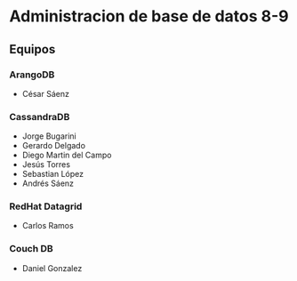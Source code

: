 # Administracion de base de datos 8-9

## Equipos

### ArangoDB

* César Sáenz

### CassandraDB

* Jorge Bugarini
* Gerardo Delgado
* Diego Martin del Campo
* Jesús Torres
* Sebastian López
* Andrés Sáenz

### RedHat Datagrid
* Carlos Ramos

### Couch DB
* Daniel Gonzalez
